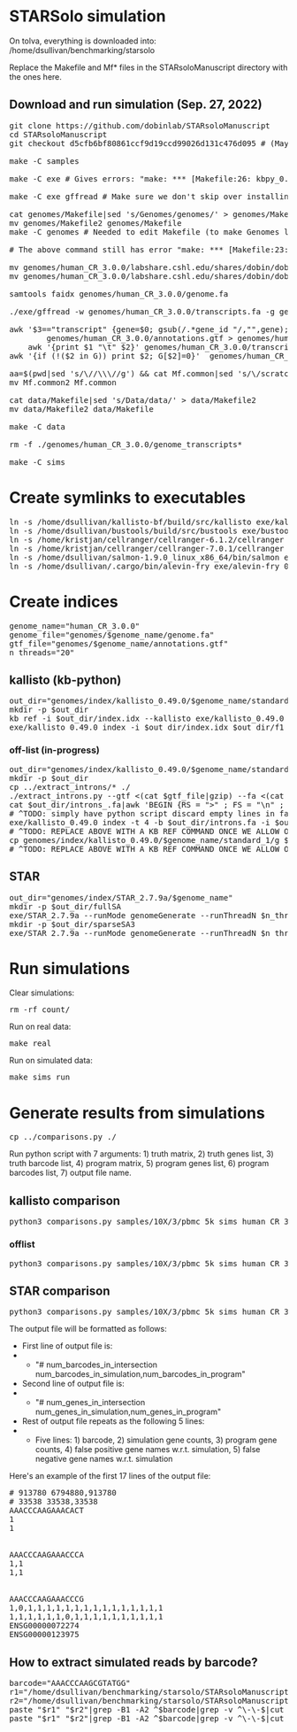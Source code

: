 # STARSolo simulation

On tolva, everything is downloaded into: /home/dsullivan/benchmarking/starsolo

Replace the Makefile and Mf* files in the STARsoloManuscript directory with the ones here.

## Download and run simulation (Sep. 27, 2022)

<pre>git clone https://github.com/dobinlab/STARsoloManuscript
cd STARsoloManuscript
git checkout d5cfb6bf80861ccf9d19ccd99026d131c476d095 # (May 25, 2021 commit)

make -C samples

make -C exe # Gives errors: "make: *** [Makefile:26: kbpy_0.25.0] Error 1" but oh well

make -C exe gffread # Make sure we don't skip over installing gffread

cat genomes/Makefile|sed 's/Genomes/genomes/' > genomes/Makefile2
mv genomes/Makefile2 genomes/Makefile
make -C genomes # Needed to edit Makefile (to make Genomes lower-case) above otherwise the files can't be found

# The above command still has error "make: *** [Makefile:23: human_CR_3.0.0/refdata-cellranger-GRCh38-3.0.0] Error 8", so do the following:

mv genomes/human_CR_3.0.0/labshare.cshl.edu/shares/dobin/dobin/STARsolo/Preprint/genomes/refdata-cellranger-GRCh38-3.0.0/fasta/genome.fa genomes/human_CR_3.0.0/
mv genomes/human_CR_3.0.0/labshare.cshl.edu/shares/dobin/dobin/STARsolo/Preprint/genomes/refdata-cellranger-GRCh38-3.0.0/genes/genes.gtf genomes/human_CR_3.0.0/annotations.gtf

samtools faidx genomes/human_CR_3.0.0/genome.fa

./exe/gffread -w genomes/human_CR_3.0.0/transcripts.fa -g genomes/human_CR_3.0.0/genome.fa genomes/human_CR_3.0.0/annotations.gtf

awk '$3=="transcript" {gene=$0; gsub(/.*gene_id "/,"",gene); gsub(/".*/,"",gene); tr=$0; gsub(/.*transcript_id "/,"",tr); gsub(/".*/,"",tr); print tr "\t" gene }' \
	    genomes/human_CR_3.0.0/annotations.gtf > genomes/human_CR_3.0.0/transcript_to_gene.txt && \
	awk '{print $1 "\t" $2}' genomes/human_CR_3.0.0/transcript_to_gene.txt > genomes/human_CR_3.0.0/transcript_to_gene.2col.txt
awk '{if (!($2 in G)) print $2; G[$2]=0}'  genomes/human_CR_3.0.0/transcript_to_gene.txt > genomes/human_CR_3.0.0/genes.tsv

aa=$(pwd|sed 's/\//\\\//g') && cat Mf.common|sed 's/\/scratch\/dobin\/STAR\/STARsoloManuscript\//'"$aa"'\//' > Mf.common2
mv Mf.common2 Mf.common

cat data/Makefile|sed 's/Data/data/' > data/Makefile2
mv data/Makefile2 data/Makefile

make -C data

rm -f ./genomes/human_CR_3.0.0/genome_transcripts*

make -C sims
</pre>

# Create symlinks to executables

<pre>ln -s /home/dsullivan/kallisto-bf/build/src/kallisto exe/kallisto_0.49.0
ln -s /home/dsullivan/bustools/build/src/bustools exe/bustools_0.41.1
ln -s /home/kristjan/cellranger/cellranger-6.1.2/cellranger exe/CellRanger_6.1.6
ln -s /home/kristjan/cellranger/cellranger-7.0.1/cellranger exe/CellRanger_7.0.1
ln -s /home/dsullivan/salmon-1.9.0_linux_x86_64/bin/salmon exe/salmon_1.9.0
ln -s /home/dsullivan/.cargo/bin/alevin-fry exe/alevin-fry_0.8.0</pre>

# Create indices

<pre>genome_name="human_CR_3.0.0"
genome_file="genomes/$genome_name/genome.fa"
gtf_file="genomes/$genome_name/annotations.gtf"
n_threads="20"</pre>

## kallisto (kb-python)

<pre>out_dir="genomes/index/kallisto_0.49.0/$genome_name/standard_1"
mkdir -p $out_dir
kb ref -i $out_dir/index.idx --kallisto exe/kallisto_0.49.0 --workflow standard --overwrite -f1 $out_dir/f1 -g $out_dir/g $genome_file $gtf_file > $out_dir/log.txt 2>&1
exe/kallisto_0.49.0 index -i $out_dir/index.idx $out_dir/f1 # TODO: DELETE THIS ONCE WE FIGURE OUT WHY TF KB ISN'T WORKING!
</pre>

### off-list (in-progress)

<pre>out_dir="genomes/index/kallisto_0.49.0/$genome_name/standard_offlist_1"
mkdir -p $out_dir
cp ../extract_introns/* ./
./extract_introns.py --gtf <(cat $gtf_file|gzip) --fa <(cat $genome_file|gzip) --out $out_dir/introns_.fa --union --diff
cat $out_dir/introns_.fa|awk 'BEGIN {RS = ">" ; FS = "\n" ; ORS = ""} {if ($2) print ">"$0}' > $out_dir/introns.fa
# ^TODO: simply have python script discard empty lines in fasta
exe/kallisto_0.49.0 index -t 4 -b $out_dir/introns.fa -i $out_dir/index.idx genomes/index/kallisto_0.49.0/$genome_name/standard_1/f1
# ^TODO: REPLACE ABOVE WITH A KB REF COMMAND ONCE WE ALLOW OFFLIST IN KB REF
cp genomes/index/kallisto_0.49.0/$genome_name/standard_1/g $out_dir/g
# ^TODO: REPLACE ABOVE WITH A KB REF COMMAND ONCE WE ALLOW OFFLIST IN KB REF
</pre>


## STAR

<pre>out_dir="genomes/index/STAR_2.7.9a/$genome_name"
mkdir -p $out_dir/fullSA
exe/STAR_2.7.9a --runMode genomeGenerate --runThreadN $n_threads --genomeDir $out_dir/fullSA --genomeFastaFiles $genome_file --sjdbGTFfile $gtf_file > $out_dir/fullSA/log.txt 2>&1
mkdir -p $out_dir/sparseSA3
exe/STAR_2.7.9a --runMode genomeGenerate --runThreadN $n_threads --genomeDir $out_dir/sparseSA3 --genomeSAsparseD 3 --genomeFastaFiles $genome_file --sjdbGTFfile $gtf_file > $out_dir/sparseSA3/log.txt 2>&1</pre>

# Run simulations

Clear simulations:

<pre>rm -rf count/</pre>

Run on real data:

<pre>make real</pre>

Run on simulated data:

<pre>make sims_run</pre>

# Generate results from simulations

<pre>cp ../comparisons.py ./</pre>

Run python script with 7 arguments: 1) truth matrix, 2) truth genes list, 3) truth barcode list, 4) program matrix, 5) program genes list, 6) program barcodes list, 7) output file name.

## kallisto comparison

<pre>python3 comparisons.py samples/10X/3/pbmc_5k_sims_human_CR_3.0.0_MultiGeneNo/truth.mtx genomes/human_CR_3.0.0/genes.tsv data/whitelists/10Xv3 count/kallisto_0.49.0/human_CR_3.0.0/standard_1/default/10X/3/pbmc_5k_sims_human_CR_3.0.0_MultiGeneNo/20/run1/counts_unfiltered/cells_x_genes.mtx count/kallisto_0.49.0/human_CR_3.0.0/standard_1/default/10X/3/pbmc_5k_sims_human_CR_3.0.0_MultiGeneNo/20/run1/counts_unfiltered/cells_x_genes.genes.txt count/kallisto_0.49.0/human_CR_3.0.0/standard_1/default/10X/3/pbmc_5k_sims_human_CR_3.0.0_MultiGeneNo/20/run1/counts_unfiltered/cells_x_genes.barcodes.txt results_sim_vs_kallisto.txt</pre>

### offlist

<pre>python3 comparisons.py samples/10X/3/pbmc_5k_sims_human_CR_3.0.0_MultiGeneNo/truth.mtx genomes/human_CR_3.0.0/genes.tsv data/whitelists/10Xv3 count/kallisto_0.49.0/human_CR_3.0.0/standard_offlist_1/default/10X/3/pbmc_5k_sims_human_CR_3.0.0_MultiGeneNo/20/run1/counts_unfiltered/cells_x_genes.mtx count/kallisto_0.49.0/human_CR_3.0.0/standard_offlist_1/default/10X/3/pbmc_5k_sims_human_CR_3.0.0_MultiGeneNo/20/run1/counts_unfiltered/cells_x_genes.genes.txt count/kallisto_0.49.0/human_CR_3.0.0/standard_offlist_1/default/10X/3/pbmc_5k_sims_human_CR_3.0.0_MultiGeneNo/20/run1/counts_unfiltered/cells_x_genes.barcodes.txt results_sim_vs_kallisto_offlist.txt</pre>

## STAR comparison

<pre>python3 comparisons.py samples/10X/3/pbmc_5k_sims_human_CR_3.0.0_MultiGeneNo/truth.mtx genomes/human_CR_3.0.0/genes.tsv data/whitelists/10Xv3 count/STAR_2.7.9a/human_CR_3.0.0/fullSA/10X_noSAM_sims_mult_ENCODE/10X/3/pbmc_5k_sims_human_CR_3.0.0_MultiGeneNo/20/run1/Solo.out/Gene/filtered/matrix.mtx count/STAR_2.7.9a/human_CR_3.0.0/fullSA/10X_noSAM_sims_mult_ENCODE/10X/3/pbmc_5k_sims_human_CR_3.0.0_MultiGeneNo/20/run1/Solo.out/Gene/filtered/features.tsv count/STAR_2.7.9a/human_CR_3.0.0/fullSA/10X_noSAM_sims_mult_ENCODE/10X/3/pbmc_5k_sims_human_CR_3.0.0_MultiGeneNo/20/run1/Solo.out/Gene/filtered/barcodes.tsv results_sim_vs_star.txt --transpose</pre>

The output file will be formatted as follows:

* First line of output file is:
* * "# num_barcodes_in_intersection num_barcodes_in_simulation,num_barcodes_in_program"
* Second line of output file is:
* * "# num_genes_in_intersection num_genes_in_simulation,num_genes_in_program"
* Rest of output file repeats as the following 5 lines:
* * Five lines: 1) barcode, 2) simulation gene counts, 3) program gene counts, 4) false positive gene names w.r.t. simulation, 5) false negative gene names w.r.t. simulation

Here's an example of the first 17 lines of the output file:

<pre># 913780 6794880,913780
# 33538 33538,33538
AAACCCAAGAAACACT
1
1


AAACCCAAGAAACCCA
1,1
1,1


AAACCCAAGAAACCCG
1,0,1,1,1,1,1,1,1,1,1,1,1,1,1,1,1
1,1,1,1,1,1,0,1,1,1,1,1,1,1,1,1,1
ENSG00000072274
ENSG00000123975</pre>

## How to extract simulated reads by barcode?

<pre>barcode="AAACCCAAGCGTATGG"
r1="/home/dsullivan/benchmarking/starsolo/STARsoloManuscript/samples/10X/3/pbmc_5k_sims_human_CR_3.0.0_MultiGeneNo/_R1_.fq"
r2="/home/dsullivan/benchmarking/starsolo/STARsoloManuscript/samples/10X/3/pbmc_5k_sims_human_CR_3.0.0_MultiGeneNo/_R2_.fq"
paste "$r1" "$r2"|grep -B1 -A2 ^$barcode|grep -v ^\-\-$|cut -f1 -d$'\t' > "$barcode"_r1.fq
paste "$r1" "$r2"|grep -B1 -A2 ^$barcode|grep -v ^\-\-$|cut -f2 -d$'\t' > "$barcode"_r2.fq
</pre>
